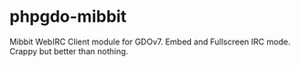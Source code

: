 # phpgdo-mibbit
Mibbit WebIRC Client module for GDOv7. Embed and Fullscreen IRC mode. Crappy but better than nothing.
